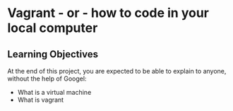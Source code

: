# Vagrant - or - how to code in your local computer
## Learning Objectives


At the end of this project, you are expected to be able to explain to anyone, without the help of Googel:
* What is a virtual machine
* What is vagrant





